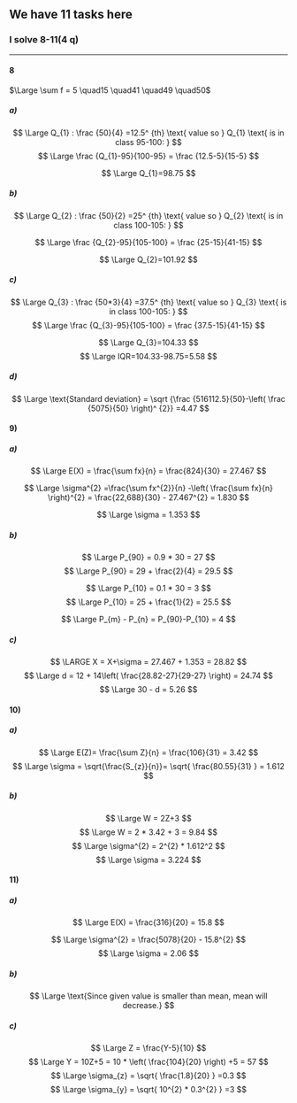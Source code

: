 ## We have 11 tasks here
### I solve 8-11(4 q)

---
#### 8


 $\Large \sum f = 5 \quad15 \quad41 \quad49 \quad50$

##### a)
$$
\Large Q_{1} : \frac {50}{4} =12.5^ {th} \text{ value so } Q_{1} \text{ is in class 95-100: }
$$
$$
\Large \frac {Q_{1}-95}{100-95} = \frac {12.5-5}{15-5}
$$

$$
\Large Q_{1}=98.75
$$

##### b) 
$$
\Large Q_{2} : \frac {50}{2} =25^ {th} \text{ value so } Q_{2} \text{ is in class 100-105: }
$$

$$
\Large \frac {Q_{2}-95}{105-100} = \frac {25-15}{41-15}
$$

$$
\Large Q_{2}=101.92
$$

##### c)
$$
\Large Q_{3} : \frac {50*3}{4} =37.5^ {th} \text{ value so } Q_{3} \text{ is in class 100-105: }
$$
$$
\Large \frac {Q_{3}-95}{105-100} = \frac {37.5-15}{41-15}
$$

$$
\Large Q_{3}=104.33
$$
$$
\Large IQR=104.33-98.75=5.58 
$$

##### d)
$$
\Large \text{Standard deviation} = 
\sqrt {\frac {516112.5}{50}-\left( \frac {5075}{50} \right)^ {2}} =4.47
$$

#### 9)
##### a)

$$
\Large E(X) = \frac{\sum fx}{n} = \frac{824}{30} = 27.467
$$

$$
\Large \sigma^{2}
=\frac{\sum fx^{2}}{n}
-\left( \frac{\sum fx}{n} \right)^{2} 
= \frac{22,688}{30} - 27.467^{2} = 1.830
$$

$$
\Large \sigma = 1.353
$$
##### b)

$$
\Large P_{90} = 0.9 * 30 = 27
$$
$$
\Large P_{90} = 29 + \frac{2}{4} = 29.5
$$


$$
\Large P_{10} = 0.1 * 30 = 3
$$
$$
\Large P_{10} = 25 + \frac{1}{2} = 25.5
$$

$$
\Large P_{m} - P_{n} = P_{90}-P_{10} = 4
$$
##### c)
$$
\LARGE X = X+\sigma = 27.467 + 1.353 = 28.82
$$
$$
\Large d = 12 + 14\left( \frac{28.82-27}{29-27} \right) = 24.74
$$
$$
\Large 30 - d  = 5.26
$$
#### 10)

##### a)
$$
\Large E(Z)= \frac{\sum Z}{n} = \frac{106}{31} = 3.42
$$
$$
 \Large \sigma = \sqrt{\frac{S_{z}}{n}}= \sqrt{ \frac{80.55}{31} } = 1.612
$$
##### b)
$$
\Large W = 2Z+3 
$$
$$
\Large W = 2 * 3.42 + 3 = 9.84 
$$
$$
\Large \sigma^{2} = 2^{2} * 1.612^2 
$$
$$
\Large \sigma = 3.224 
$$

#### 11)
##### a)

$$
\Large E(X) = \frac{316}{20} = 15.8
$$

$$
\Large \sigma^{2} = \frac{5078}{20} - 15.8^{2} 
$$
$$
\Large \sigma = 2.06
$$
##### b)
$$
\Large \text{Since given value is smaller than mean, mean will decrease.}
$$
##### c)

$$
\Large Z = \frac{Y-5}{10}
$$
$$
\Large Y = 10Z+5 = 10 * \left( \frac{104}{20} \right) +5 = 57 
$$
$$
\Large \sigma_{z} =  \sqrt{ \frac{1.8}{20} } =0.3
$$
$$
\Large \sigma_{y} =  \sqrt{ 10^{2} * 0.3^{2} } =3
$$
